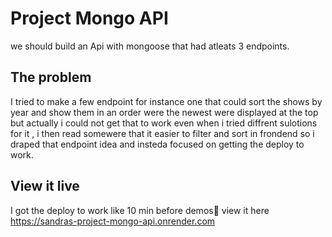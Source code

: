 # Project Mongo API

we should build an Api with mongoose that had atleats 3 endpoints.

## The problem

I tried to make a few endpoint for instance one that could sort the shows by year and show them in an order were the newest were displayed at the top but actually i could not get that to work even when i tried diffrent sulotions for it , i then read somewere that it easier to filter and sort in frondend so i draped that endpoint idea and insteda focused on getting the deploy to work.

## View it live

I got the deploy to work like 10 min before demos🥳 view it here https://sandras-project-mongo-api.onrender.com
